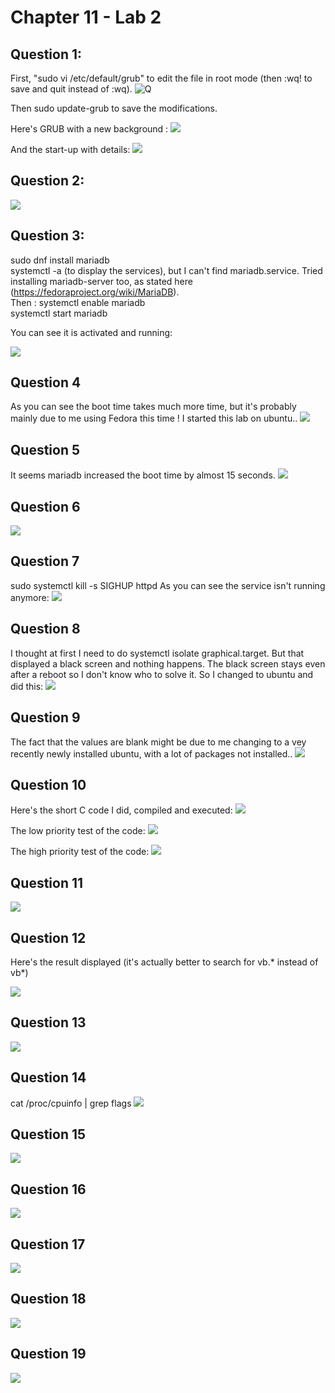 # Chapter 11 - Lab 2

## Question 1:

First, "sudo vi /etc/default/grub" to edit the file in root mode (then :wq! to save and quit instead of :wq).
![Q](images/1.png)

Then sudo update-grub to save the modifications.

Here's GRUB with a new background :
![](images/1-3.png)

And the start-up with details:
![](images/1-2.png)

## Question 2:

![](images/2.png)

## Question 3:

sudo dnf install mariadb  
systemctl -a (to display the services), but I can't find mariadb.service. Tried installing mariadb-server too, as stated here (https://fedoraproject.org/wiki/MariaDB).  
Then :
systemctl enable mariadb  
systemctl start mariadb

You can see it is activated and running: 

![](images/3.png)

## Question 4

As you can see the boot time takes much more time, but it's probably mainly due to me using Fedora this time ! I started this lab on ubuntu..
![](images/4.png)

## Question 5

It seems mariadb increased the boot time by almost 15 seconds.
![](images/5.png)

## Question 6

![](images/6.png)

## Question 7

sudo systemctl kill -s SIGHUP httpd
As you can see the service isn't running anymore:
![](images/7.png)

## Question 8

I thought at first I need to do systemctl isolate graphical.target. But that displayed a black screen and nothing happens. The black screen stays even after a reboot so I don't know who to solve it.
So I changed to ubuntu and did this:
![](images/8.png)

## Question 9

The fact that the values are blank might be due to me changing to a vey recently newly installed ubuntu, with a lot of packages not installed..
![](images/9.png)

## Question 10

Here's the short C code I did, compiled and executed:
![](images/10-1.png)

The low priority test of the code:
![](images/10-2.png)

The high priority test of the code:
![](images/10-3.png)

## Question 11

![](images/11.png)

## Question 12

Here's the result displayed (it's actually better to search for vb.* instead of vb*)

![](images/12.png)

## Question 13

![](images/13.png)

## Question 14

cat /proc/cpuinfo | grep flags
![](images/14.png)

## Question 15

![](images/15.png)

## Question 16

![](images/16.png)

## Question 17

![](images/17.png)

## Question 18

![](images/18.png)

## Question 19

![](images/19.png)




